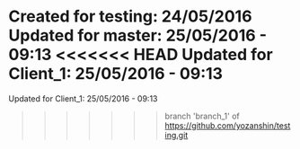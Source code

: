 Created for testing: 24/05/2016
Updated for master: 25/05/2016 - 09:13
<<<<<<< HEAD
Updated for Client_1: 25/05/2016 - 09:13
=======
Updated for Client_1: 25/05/2016 - 09:13
>>>>>>> branch 'branch_1' of https://github.com/yozanshin/testing.git
